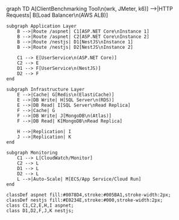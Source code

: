 graph TD
    A[ClientBenchmarking Tool\n(wrk, JMeter, k6)] -->|HTTP Requests| B[Load Balancer\n(AWS ALB)]
    
    subgraph Application Layer
        B -->|Route /aspnet| C1[ASP.NET Core\nInstance 1]
        B -->|Route /aspnet| C2[ASP.NET Core\nInstance 2]
        B -->|Route /nestjs| D1[NestJS\nInstance 1]
        B -->|Route /nestjs| D2[NestJS\nInstance 2]
        
        C1 --> E[UserService\n(ASP.NET Core)]
        C2 --> E
        D1 --> F[UserService\n(NestJS)]
        D2 --> F
    end
    
    subgraph Infrastructure Layer
        E -->|Cache| G[Redis\n(ElastiCache)]
        E -->|DB Write| H[SQL Server\n(RDS)]
        E -->|DB Read| I[SQL Server\nRead Replica]
        F -->|Cache| G
        F -->|DB Write| J[MongoDB\n(Atlas)]
        F -->|DB Read| K[MongoDB\nRead Replica]
        
        H -->|Replication| I
        J -->|Replication| K
    end
    
    subgraph Monitoring
        C1 --> L[CloudWatch/Monitor]
        C2 --> L
        D1 --> L
        D2 --> L
        L -->|Auto-Scale| M[ECS/App Service/Cloud Run]
    end
    
    classDef aspnet fill:#0078D4,stroke:#005BA1,stroke-width:2px;
    classDef nestjs fill:#E0234E,stroke:#000,stroke-width:2px;
    class C1,C2,E,H,I aspnet;
    class D1,D2,F,J,K nestjs;